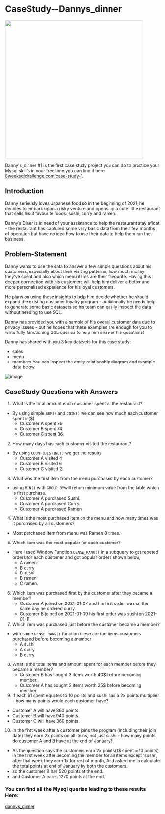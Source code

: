 # CaseStudy--Dannys_dinner

<img src="https://user-images.githubusercontent.com/95043221/191195617-b433b2c7-8257-4377-880c-f4b5517cc90d.png" width="450">


Danny's_dinner #1 is the first case study project you can do to practice your Mysql skill's in your free time you can find it here [8weeksqlchallenge.com/case-study-1](https://8weeksqlchallenge.com/case-study-1/).

## Introduction
Danny seriously loves Japanese food so in the beginning of 2021, he decides to embark upon a risky venture and opens up a cute little restaurant that sells his 3 favourite foods: sushi, curry and ramen.

Danny’s Diner is in need of your assistance to help the restaurant stay afloat - the restaurant has captured some very basic data from their few months of operation but have no idea how to use their data to help them run the business.

## Problem-Statement
Danny wants to use the data to answer a few simple questions about his customers, especially about their visiting patterns, how much money they’ve spent and also which menu items are their favourite. Having this deeper connection with his customers will help him deliver a better and more personalised experience for his loyal customers.

He plans on using these insights to help him decide whether he should expand the existing customer loyalty program - additionally he needs help to generate some basic datasets so his team can easily inspect the data without needing to use SQL.

Danny has provided you with a sample of his overall customer data due to privacy issues - but he hopes that these examples are enough for you to write fully functioning SQL queries to help him answer his questions!

Danny has shared with you 3 key datasets for this case study:

* sales
* menu
* members
You can inspect the entity relationship diagram and example data below.

![image](https://user-images.githubusercontent.com/95043221/191195378-42db0fd5-79d7-40a8-aa66-c4563d9e98d8.png)

## CaseStudy Questions with Answers

1. What is the total amount each customer spent at the restaurant?
 * By using simple `SUM()` and `JOIN()` we can see how much each customer spent in($)
   * Customer A spent 76
   * Customer B spent 74
   * Customer C spent 36.
2. How many days has each customer visited the restaurant?
 * By using `COUNT(DISTINCT)` we get the results
   * Customer A visited 4
   * Customer B visited 6
   * Customer C visited 2.
3. What was the first item from the menu purchased by each customer?
 * using `MIN()` with `GROUP BY`will return minimum value from the table which is first purchase.
   * Customer A purchased Sushi.
   * Customer A purchased Curry.
   * Customer A purchased Ramen.
4. What is the most purchased item on the menu and how many times was it purchased by all customers?
 * Most purchased item from menu was Ramen 8 times.
5. Which item was the most popular for each customer?
 * Here i used Window Function `DENSE_RANK()` in a subquery to get repeted orders for each customer and got popular orders shown below,
   * A	ramen
   * B	curry
   * B	sushi
   * B	ramen
   * C	ramen.
6. Which item was purchased first by the customer after they became a member?
   * Customer A	joined on 2021-01-07 and his first order was on the same day he ordered curry.
   * Customer B	joined on 2021-01-09 his first order was sushi on	2021-01-11.
7. Which item was purchased just before the customer became a member?
 * with same `DENSE_RANK()` function these are the items customers purchased before becoming a member
   * A	sushi
   * A	curry
   * B	curry
8. What is the total items and amount spent for each member before they became a member?
   * Customer B	has bought 3 items worth	40$ before becoming member.
   * Customer A	has bought 2 items worth 25$ before becoming member.
9. If each $1 spent equates to 10 points and sushi has a 2x points multiplier - how many points would each customer have?
  * Customer A	will have 860 points.
  * Customer B	will have 940 points.
  * Customer C	will have 360 points.
10. In the first week after a customer joins the program (including their join date) they earn 2x points on all items, not just sushi - how many points do customer A and B have at the end of January?
 * As the question says the customers earn 2x points(1$ spent = 10 points) in the first week after becoming the member for all items except 'sushi', after that week they earn 1x for rest of month, And asked me to calculate the total points at end of January by both the customers.
  * so the customer B	has 520 points at the end.
  * and Customer A earns 1270 points at the end.
  
### You can find all the Mysql queries leading to these results Here:
[dannys_dinner](Dannys_dinner_query_file.sql).

